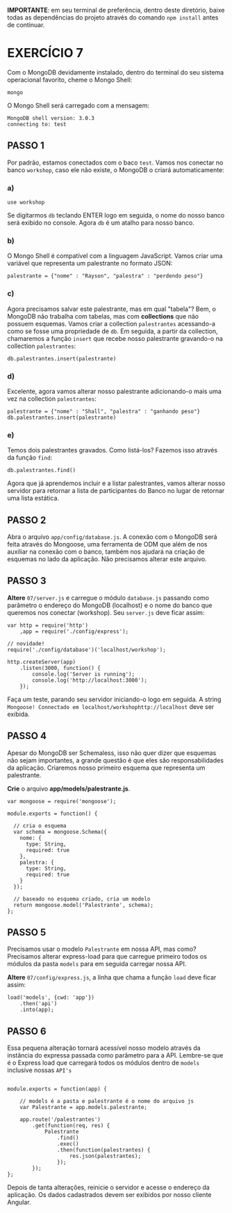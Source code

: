 **IMPORTANTE**: em seu terminal de preferência, dentro deste diretório, baixe todas as dependências do projeto através do comando `npm install` antes de continuar.

# EXERCÍCIO 7

Com o MongoDB devidamente instalado, dentro do terminal do seu sistema operacional favorito, cheme o Mongo Shell:

```
mongo
```

O Mongo Shell será carregado com a mensagem:

```
MongoDB shell version: 3.0.3
connecting to: test
```

## PASSO 1

Por padrão, estamos conectados com o baco `test`. Vamos nos conectar no banco `workshop`, caso ele não existe, o MongoDB o criará automaticamente:

### a)
```
use workshop
```

Se digitarmos `db` teclando ENTER logo em seguida, o nome do nosso banco será exibido no console. Agora `db` é um atalho para nosso banco.

### b)
O Mongo Shell é compatível com a linguagem JavaScript. Vamos criar uma variável que representa um palestrante no formato JSON:

```
palestrante = {"nome" : "Rayson", "palestra" : "perdendo peso"}
```

### c)
Agora precisamos salvar este palestrante, mas em qual "tabela"? Bem, o MongoDB não trabalha com tabelas, mas com **collections** que não possuem esquemas. Vamos criar a collection `palestrantes` acessando-a como se fosse uma propriedade de `db`. Em seguida, a partir da collection, chamaremos a função `insert` que recebe nosso palestrante gravando-o na collection `palestrantes`:

```
db.palestrantes.insert(palestrante)
```

### d)
Excelente, agora vamos alterar nosso palestrante adicionando-o mais uma vez na collection `palestrantes`:

```
palestrante = {"nome" : "Shall", "palestra" : "ganhando peso"}
db.palestrantes.insert(palestrante)
```

### e)
Temos dois palestrantes gravados. Como listá-los? Fazemos isso através da função `find`:

```
db.palestrantes.find()
```

Agora que já aprendemos incluir e a listar palestrantes, vamos alterar nosso servidor para retornar a lista de participantes do Banco no lugar de retornar uma lista estática.

## PASSO 2

Abra o arquivo `app/config/database.js`. A conexão com o MongoDB será feita através do Mongoose, uma ferramenta de ODM que além de nos auxiliar na conexão com o banco, também nos ajudará na criação de esquemas no lado da aplicação. Não precisamos alterar este arquivo.

## PASSO 3

**Altere** `07/server.js` e carregue o módulo `database.js` passando como parâmetro o endereço do MongoDB (localhost) e o nome do banco que queremos nos conectar (workshop). Seu `server.js` deve ficar assim:

```
var http = require('http')
    ,app = require('./config/express');

// novidade!
require('./config/database')('localhost/workshop');

http.createServer(app)
    .listen(3000, function() {
        console.log('Server is running');
        console.log('http://localhost:3000');
    });
```
Faça um teste, parando seu servidor iniciando-o logo em seguida. A string `Mongoose! Connectado em localhost/workshophttp://localhost` deve ser exibida.

## PASSO 4

Apesar do MongoDB ser Schemaless, isso não quer dizer que esquemas não sejam importantes, a grande questão é que eles são responsabilidades da aplicação. Criaremos nosso primeiro esquema que representa um palestrante.

**Crie** o arquivo **app/models/palestrante.js**.

```
var mongoose = require('mongoose');

module.exports = function() {
  
  // cria o esquema
  var schema = mongoose.Schema({
    nome: { 
      type: String, 
      required: true
    }, 
    palestra: {
      type: String, 
      required: true
    }
  });

  // baseado no esquema criado, cria um modelo
  return mongoose.model('Palestrante', schema);
};
```

## PASSO 5

Precisamos usar o modelo `Palestrante` em nossa API, mas como? Precisamos alterar express-load para que carregue primeiro todos os módulos da pasta `models` para em seguida carregar nossa API.

**Altere** `07/config/express.js`, a linha que chama a função `load` deve ficar assim:

```
load('models', {cwd: 'app'})
    .then('api')
    .into(app);
```

## PASSO 6

Essa pequena alteração tornará acessível nosso modelo através da instância do expressa passada como parâmetro para a API. Lembre-se que é o Express load que carregará todos os módulos dentro de `models` inclusive nossas `API's`
```

module.exports = function(app) {
    
    // models é a pasta e palestrante é o nome do arquivo js
    var Palestrante = app.models.palestrante;
    
    app.route('/palestrantes')
        .get(function(req, res) {
            Palestrante
                .find()
                .exec()
                .then(function(palestrantes) {
                    res.json(palestrantes);     
                });
        });
};
```

Depois de tanta alterações, reinicie o servidor e acesse o endereço da aplicação. Os dados cadastrados devem ser exibidos por nosso cliente Angular.
